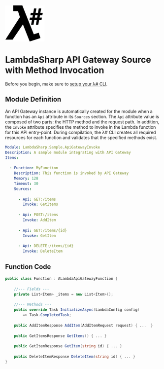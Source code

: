 ![λ#](../../src/DocFx/images/LambdaSharpLogo.png)

# LambdaSharp API Gateway Source with Method Invocation

Before you begin, make sure to [setup your λ# CLI](https://lambdasharp.net/articles/Setup.html).

## Module Definition

An API Gateway instance is automatically created for the module when a function has an `Api` attribute in its `Sources` section. The `Api` attribute value is composed of two parts: the HTTP method and the request path. In addition, the `Invoke` attribute specifies the method to invoke in the Lambda function for this API entry-point. During compilation, the λ# CLI creates all required resources for each function and validates that the specified methods exist.

```yaml
Module: LambdaSharp.Sample.ApiGatewayInvoke
Description: A sample module integrating with API Gateway
Items:

  - Function: MyFunction
    Description: This function is invoked by API Gateway
    Memory: 128
    Timeout: 30
    Sources:

      - Api: GET:/items
        Invoke: GetItems

      - Api: POST:/items
        Invoke: AddItem

      - Api: GET:/items/{id}
        Invoke: GetItem

      - Api: DELETE:/items/{id}
        Invoke: DeleteItem
```

## Function Code

```csharp
public class Function : ALambdaApiGatewayFunction {

    //--- Fields ---
    private List<Item> _items = new List<Item>();

    //--- Methods ---
    public override Task InitializeAsync(LambdaConfig config)
        => Task.CompletedTask;

    public AddItemResponse AddItem(AddItemRequest request) { ...  }

    public GetItemsResponse GetItems() { ... }

    public GetItemResponse GetItem(string id) { ... }

    public DeleteItemResponse DeleteItem(string id) { ... }
}
```
